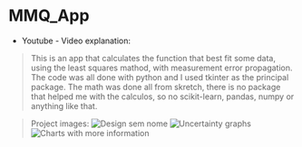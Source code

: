 # MMQ_App

* Youtube - Video explanation:

> This is an app that calculates the function that best fit some data, using the least squares mathod, with measurement error propagation. The code was all done with python and I used tkinter as the principal package.
  The math was done all from skretch, there is no package that helped me with the calculos, so no scikit-learn, pandas, numpy or anything like that.

> Project images: ![Design sem nome](https://github.com/GuiRodrigues04/MMQ_App/assets/130508640/dc4a6295-03dd-4bac-a3ae-407d9284af4e)
![Uncertainty graphs](https://github.com/GuiRodrigues04/MMQ_App/assets/130508640/153fdc26-076b-4e92-a4c5-914717b91d06)
![Charts with more information](https://github.com/GuiRodrigues04/MMQ_App/assets/130508640/93a8df19-4ec6-4627-955b-1c3a6ef4a774)
